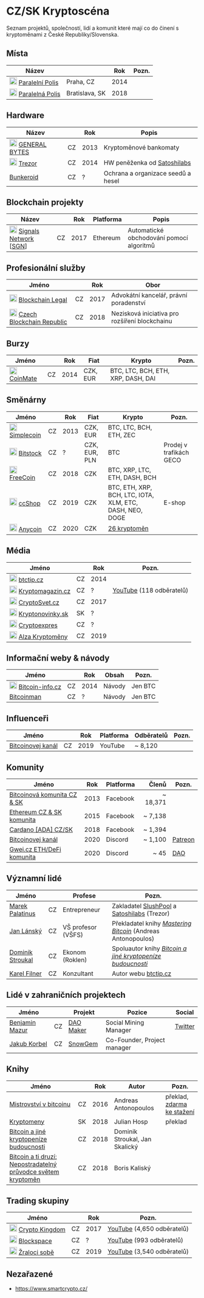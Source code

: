 CZ/SK Kryptoscéna
=================

Seznam projektů, společností, lidí a komunit které mají co do činení s kryptoměnami z České Republiky/Slovenska.

## Místa

Název |      | Rok | Pozn.
---   | ---  | --- | ---
<img src="https://www.paralelnipolis.cz/wp-content/themes/pptheme/dist/images/favicon.ico" height="20" /> [Paralelní Polis](https://www.paralelnipolis.cz/) | Praha, CZ | 2014
<img src="https://paralelnapolis.sk/wp-content/uploads/2017/11/cropped-favicon-2-32x32.png" height="20" /> [Paralelná Polis](https://paralelnapolis.sk/) | Bratislava, SK | 2018


## Hardware

Název |      | Rok | Popis
---   | ---  | --- | --- 
<img src="https://www.generalbytes.com/images/favicon.png" height="20" /> [GENERAL BYTES](https://www.generalbytes.com/) | CZ | 2013 | Kryptoměnové bankomaty
<img src="https://trezor.io/static/images/favicon.ico" height="20" /> [Trezor](https://trezor.io/) | CZ | 2014 | HW peněženka od [Satoshilabs](https://satoshilabs.com/)
[Bunkeroid](https://www.bunkeroid.com/) | CZ | ? | Ochrana a organizace seedů a hesel 


## Blockchain projekty

Název |      | Rok | Platforma  | Popis
---   | ---  | --- | ---        | --- 
<img src="https://cdn.signals.network/favicons/32x32.png" height="20" /> [Signals Network](https://signals.network) [[SGN](https://coinmarketcap.com/currencies/signals-network/)] | CZ | 2017 | Ethereum | Automatické obchodování pomocí algoritmů


## Profesionální služby

Jméno |     | Rok | Obor
---   | --- | --- | ---
<img src="https://images.squarespace-cdn.com/content/v1/5a908811b40b9d58b1934218/1519493331119-QN8ATGPG41IJ58MUGKZV/ke17ZwdGBToddI8pDm48kAf-OpKpNsh_OjjU8JOdDKBZw-zPPgdn4jUwVcJE1ZvWQUxwkmyExglNqGp0IvTJZUJFbgE-7XRK3dMEBRBhUpwkCFOLgzJj4yIx-vIIEbyWWRd0QUGL6lY_wBICnBy59Ye9GKQq6_hlXZJyaybXpCc/favicon.ico" height="20" /> [Blockchain Legal](https://www.blockchainlegal.cz/) | CZ | 2017 | Advokátní kancelář, právní poradenství
<img src="https://images.squarespace-cdn.com/content/v1/5b98d8ed12b13fdd29821f5e/1538008438376-1363LQHC3LJKZW31EP8B/ke17ZwdGBToddI8pDm48kPJXHKy2-mnvrsdpGQjlhod7gQa3H78H3Y0txjaiv_0fDoOvxcdMmMKkDsyUqMSsMWxHk725yiiHCCLfrh8O1z5QHyNOqBUUEtDDsRWrJLTmrMDYraMJMCQwFxTSOIP7LpSBEQpA-g5k6VTjWbSuadHJq0dp98hg5AZvIaPb3DoM/favicon.ico" height="20" /> [Czech Blockchain Republic](https://www.blockchainrepublic.cz/) | CZ | 2018 | Nezisková iniciativa pro rozšíření blockchainu


## Burzy

Jméno |      | Rok | Fiat | Krypto | Pozn.
---   | ---  | --- | ---  | ---    | ---
<img src="https://i.ibb.co/B3Zpfht/favicon-2.png" height="20" /> [CoinMate](https://coinmate.io/) | CZ | 2014 | CZK, EUR | BTC, LTC, BCH, ETH, XRP, DASH, DAI | 


## Směnárny
Jméno |      | Rok | Fiat | Krypto | Pozn.
---   | ---  | --- | ---  | ---    | ---
<img src="https://client.simplecoin.eu/favicon-16x16.85a0cc2c.png" height="20" /> [Simplecoin](simplecoin.eu) | CZ | 2013 | CZK, EUR | BTC, LTC, BCH, ETH, ZEC |
<img src="https://www.bitstock.com/static/favicons/favicon-32x32.png" height="20" /> [Bitstock](https://www.bitstock.com/cs-cz/) | CZ | ? | CZK, EUR, PLN | BTC | Prodej v trafikách GECO
<img src="https://www.freecoin.cz/favicon.ico" height="20" /> [FreeCoin](https://www.freecoin.cz/) | CZ | 2018 | CZK | BTC, XRP, LTC, ETH, DASH, BCH |
<img src="https://www.ccshop.cz/favicon.ico" height="20" /> [ccShop](https://www.ccshop.cz/) | CZ | 2019 | CZK | BTC, ETH, XRP, BCH, LTC, IOTA, XLM, ETC, DASH, NEO, DOGE | E-shop
<img src="https://www.anycoin.cz/favicon.png" height="20" /> [Anycoin](https://www.anycoin.cz/) | CZ | 2020 | CZK | [26 kryptoměn](https://www.anycoin.cz/#rates) |


## Média 
Jméno |      | Rok | Pozn.
---   | ---  | --- | ---
<img src="https://btctip.cz/wp-content/uploads/2014/03/btctip_logo_vertical_Pandora1.png" height="20" /> [btctip.cz](https://btctip.cz/) | CZ | 2014
<img src="https://kryptomagazin.cz/wp-content/uploads/2018/01/logo-cz-2-150x150.png" height="20" /> [Kryptomagazin.cz](https://kryptomagazin.cz/) | CZ | ? | [YouTube](https://www.youtube.com/channel/UCC55VH1zspC7kaCDdgyfUow) (118 odběratelů)
<img src="https://cryptosvet.cz/wp-content/uploads/2019/07/200x200CS-75x75.png" height="20" /> [CryptoSvet.cz](https://cryptosvet.cz/) | CZ | 2017 | 
<img src="https://www.kryptonovinky.sk/wp-content/uploads/2018/01/favicon.png" height="20" /> [Kryptonovinky.sk](https://www.kryptonovinky.sk/) | SK | ? | 
<img src="https://www.cryptoexpres.cz/wp-content/uploads/2018/02/cropped-ikona_512x512-192x192.jpg" height="20" /> [Cryptoexpres](https://www.cryptoexpres.cz/) | CZ | ? | 
<img src="https://www.alza.cz/favicon-alza.ico" height="20" /> [Alza Kryptoměny](https://www.alza.cz/kryptomeny-tag3708.htm) | CZ | 2019 |


## Informační weby & návody

Jméno |      | Rok | Obsah | Pozn.
---   | ---  | --- | ---   | ---
<img src="https://www.bitcoin-info.cz/gfx/favicon.ico" height="20" /> [Bitcoin-info.cz](https://www.bitcoin-info.cz/) | CZ | 2014 | Návody | Jen BTC
[Bitcoinman](http://bitcoinman.cz/) | CZ | ? | Návody | Jen BTC


## Influenceři

Jméno |      | Rok | Platforma | Odběratelů | Pozn.
---   | ---  | --- | ---       | ---        | ---
[Bitcoinovej kanál](https://www.youtube.com/channel/UCCegl13nmUvxUKMJqng1S-A) | CZ | 2019 | YouTube | ~ 8,120 |


## Komunity

Jméno | Rok | Platforma | Členů  | Pozn.
---   | --- | ---       | ---:   | ---
[Bitcoinová komunita CZ & SK](https://www.facebook.com/groups/bitcoincz/) | 2013 | Facebook | ~ 18,371
[Ethereum CZ & SK komunita](https://www.facebook.com/groups/926924580722201/) | 2015 | Facebook | ~ 7,138
[Cardano [ADA] CZ/SK](https://www.facebook.com/groups/cardanoczsk/) | 2018 | Facebook | ~ 1,394 |
[Bitcoinovej kanál](https://discord.gg/95YCvcJ) | 2020 | Discord | ~ 1,100 | [Patreon](https://www.patreon.com/BitcoinovejKanal)
[Gwei.cz ETH/DeFi komunita](https://gwei.cz) | 2020 | Discord | ~ 45 | [DAO](https://github.com/gweicz/dao)


## Významní lidé

Jméno |     | Profese | Pozn.
---   | --- | ---     | ---
[Marek Palatinus](https://cz.linkedin.com/in/marekpalatinus) | CZ | Entrepreneur | Zakladatel [SlushPool](https://slushpool.com/) a [Satoshilabs](https://satoshilabs.com/) (Trezor)
[Jan Lánský](https://is.vsfs.cz/osoba/lansky) | CZ | VŠ profesor (VŠFS) | Překladatel knihy *[Mastering Bitcoin](https://www.bitcoin-info.cz/data/Mastering-Bitcoin-book-cz.pdf)* (Andreas Antonopoulos)
[Dominik Stroukal](http://stroukal.cz/) | CZ | Ekonom (Roklen) | Spoluautor knihy *[Bitcoin a jiné kryptopeníze budoucnosti](https://www.databazeknih.cz/knihy/bitcoin-a-jine-kryptopenize-budoucnosti-370653)*
[Karel Filner](https://karelfillner.cz/) | CZ | Konzultant | Autor webu [btctip.cz](https://btctip.cz/)


## Lidé v zahraničních projektech

Jméno |      | Projekt | Pozice | Social
---   | ---  | ---     | ---    | ---
[Benjamin Mazur](https://www.linkedin.com/in/benjamin-m-087751193/) | CZ | [DAO Maker](https://daomaker.com/) | Social Mining Manager | [Twitter](https://twitter.com/Littlefinger997)
[Jakub Korbel](https://cz.linkedin.com/in/jakub-korbel-202461104) | CZ | [SnowGem](https://snowgem.org/) | Co-Founder, Project manager |


## Knihy

Jméno |     | Rok   | Autor | Pozn.
---   | --- | ---   | ---   | ---
[Mistrovství v bitcoinu](https://bitcoinbook.info/) | CZ | 2016 | Andreas Antonopoulos | překlad, [zdarma ke stažení](https://www.bitcoin-info.cz/data/Mastering-Bitcoin-book-cz.pdf)
[Kryptomeny](https://www.databazeknih.cz/knihy/kryptomeny-426355) | SK | 2018 | Julian Hosp | překlad
[Bitcoin a jiné kryptopeníze budoucnosti](https://www.databazeknih.cz/knihy/bitcoin-a-jine-kryptopenize-budoucnosti-370653) | CZ | 2018 | Dominik Stroukal, Jan Skalický
[Bitcoin a ti druzí: Nepostradatelný průvodce světem kryptoměn](https://www.databazeknih.cz/knihy/bitcoin-a-ti-druzi-nepostradatelny-pruvodce-svetem-kryptomen-393036) | CZ | 2018 | Boris Kaliský


## Trading skupiny

Jméno |      | Rok | Pozn.
---   | ---  | --- | ---
<img src="https://cryptokingdom.tech/favicon-32x32.png" height="20" /> [Crypto Kingdom](https://cryptokingdom.tech/cs/) | CZ | 2017 | [YouTube](https://www.youtube.com/channel/UCn7r2L0bTS6_olA9SV4Glug) (4,650 odběratelů)
<img src="https://blockspace.cz/wp-content/uploads/2019/05/miniatura_BLOCKSPACE_2019_web-3-45x45.jpg" height="20" /> [Blockspace](https://blockspace.cz/) | CZ | ? | [YouTube](https://www.youtube.com/channel/UCLb_SAXkeq8DEYPPYErQQEw) (993 odběratelů)
<img src="https://www.zralocisobe.cz/favicon-32x32.png" height="20" /> [Žraloci sobě](https://www.zralocisobe.cz/) | CZ | 2019 | [YouTube](https://www.youtube.com/channel/UC2dq8ZQFwRGYIrWPcAJBRJg) (3,540 odběratelů)


## Nezařazené

* https://www.smartcrypto.cz/